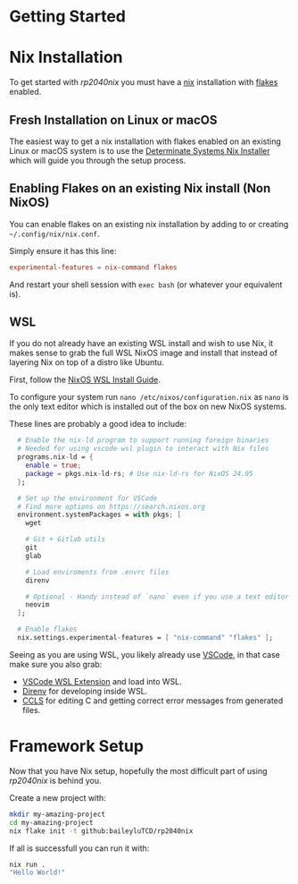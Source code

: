 # Getting Started

# Nix Installation

To get started with _rp2040nix_ you must have a [nix](https://nixos.org/) installation with [flakes](https://nixos.wiki/wiki/flakes) enabled.

## Fresh Installation on Linux or macOS

The easiest way to get a nix installation with flakes enabled on an existing Linux or macOS system is to use the [Determinate Systems Nix Installer](https://determinate.systems/nix-installer/) which will guide you through the setup process.

## Enabling Flakes on an existing Nix install (Non NixOS)

You can enable flakes on an existing nix installation by adding to or creating `~/.config/nix/nix.conf`.

Simply ensure it has this line:
```toml
experimental-features = nix-command flakes
```

And restart your shell session with `exec bash` (or whatever your equivalent is).

## WSL

If you do not already have an existing WSL install and wish to use Nix, it makes sense to grab the full WSL NixOS image and install that instead of layering Nix on top of a distro like Ubuntu.

First, follow the [NixOS WSL Install Guide](https://nix-community.github.io/NixOS-WSL/).

To configure your system run `nano /etc/nixos/configuration.nix` as `nano` is the only text editor which is installed out of the box on new NixOS systems.

These lines are probably a good idea to include:

```nix
  # Enable the nix-ld program to support running foreign binaries
  # Needed for using vscode wsl plugin to interact with Nix files
  programs.nix-ld = {
    enable = true;
    package = pkgs.nix-ld-rs; # Use nix-ld-rs for NixOS 24.05
  };

  # Set up the environment for VSCode
  # Find more options on https://search.nixos.org
  environment.systemPackages = with pkgs; [
    wget

    # Git + Gitlab utils
    git
    glab

    # Load enviroments from .envrc files
    direnv

    # Optional - Handy instead of `nano` even if you use a text editor on the main windows install
    neovim
  ];

  # Enable flakes
  nix.settings.experimental-features = [ "nix-command" "flakes" ];
```

Seeing as you are using WSL, you likely already use [VSCode](https://code.visualstudio.com/), in that case make sure you also grab:
- [VSCode WSL Extension](https://marketplace.visualstudio.com/items?itemName=ms-vscode-remote.remote-wsl) and load into WSL.
- [Direnv](https://marketplace.visualstudio.com/items?itemName=mkhl.direnv) for developing inside WSL.
- [CCLS](https://marketplace.visualstudio.com/items?itemName=ccls-project.ccls) for editing C and getting correct error messages from generated files.


# Framework Setup
Now that you have Nix setup, hopefully the most difficult part of using _rp2040nix_ is behind you.

Create a new project with:

```bash
mkdir my-amazing-project
cd my-amazing-project
nix flake init -t github:baileyluTCD/rp2040nix
```

If all is successfull you can run it with:

```bash
nix run .
"Hello World!"
```
